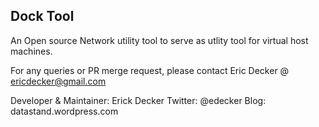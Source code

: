 ## Dock Tool

An Open source Network utility tool to serve as utlity tool for virtual host machines.

For any queries or PR merge request, please contact Eric Decker @ ericdecker@gmail.com

Developer & Maintainer: Erick Decker
Twitter: @edecker
Blog: datastand.wordpress.com